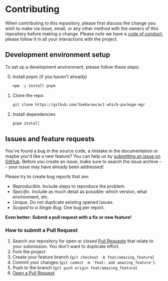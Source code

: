 # Contributing

When contributing to this repository, please first discuss the change you wish to make via issue, email, or any other method with the owners of this repository before making a change.
Please note we have a [code of conduct](CODE_OF_CONDUCT.md), please follow it in all your interactions with the project.

## Development environment setup

To set up a development environment, please follow these steps:

0. Install pnpm (if you haven't already)

   ```sh
   npm -g install pnpm
   ```

1. Clone the repo

   ```sh
   git clone https://github.com/JoeKarow/act-which-package-mgr
   ```

2. Install dependencies

   ```sh
   pnpm install
   ```

## Issues and feature requests

You've found a bug in the source code, a mistake in the documentation or maybe you'd like a new feature? You can help us by [submitting an issue on GitHub](https://github.com/JoeKarow/act-which-package-mgr/issues). Before you create an issue, make sure to search the issue archive -- your issue may have already been addressed!

Please try to create bug reports that are:

- _Reproducible._ Include steps to reproduce the problem.
- _Specific._ Include as much detail as possible: which version, what environment, etc.
- _Unique._ Do not duplicate existing opened issues.
- _Scoped to a Single Bug._ One bug per report.

**Even better: Submit a pull request with a fix or new feature!**

### How to submit a Pull Request

1. Search our repository for open or closed
   [Pull Requests](https://github.com/JoeKarow/act-which-package-mgr/pulls)
   that relate to your submission. You don't want to duplicate effort.
2. Fork the project
3. Create your feature branch (`git checkout -b feat/amazing_feature`)
4. Commit your changes (`git commit -m 'feat: add amazing_feature'`).
5. Push to the branch (`git push origin feat/amazing_feature`)
6. [Open a Pull Request](https://github.com/JoeKarow/act-which-package-mgr/compare?expand=1)
